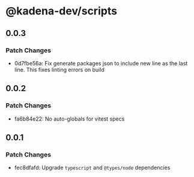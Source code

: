 # @kadena-dev/scripts

## 0.0.3

### Patch Changes

- 0d7fbe56a: Fix generate packages json to include new line as the last line.
  This fixes linting errors on build

## 0.0.2

### Patch Changes

- fa6b84e22: No auto-globals for vitest specs

## 0.0.1

### Patch Changes

- fec8dfafd: Upgrade `typescript` and `@types/node` dependencies
